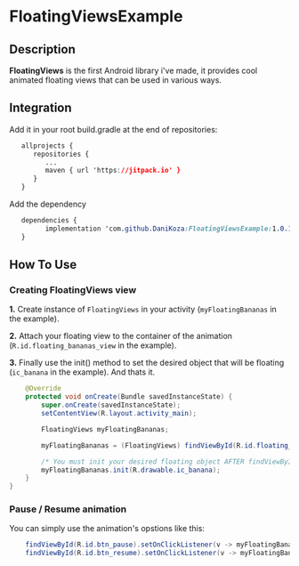 # FloatingViewsExample

[](https://jitpack.io/#DaniKoza/FloatingViewsExample)


## Description
  
**FloatingViews**  is the first Android library i've made, it provides cool animated floating views that can be used in various ways.

[](https://media.giphy.com/media/ztexA97T3udvbFKdRh/giphy.gif)

## Integration  
  
Add it in your root build.gradle at the end of repositories:  
```css  
   allprojects {  
      repositories {  
         ...  
         maven { url 'https://jitpack.io' }  
      }  
   }  
```  
Add the dependency  
  
```css  
   dependencies {  
	     implementation 'com.github.DaniKoza:FloatingViewsExample:1.0.1'
   }  
```  

##  How To Use  

### Creating FloatingViews view
**1.** Create instance of `FloatingViews` in your activity (`myFloatingBananas` in the example).

**2.** Attach your floating view to the container of the animation (`R.id.floating_bananas_view` in the example).

**3.** Finally use the init() method to set the desired object that will be floating (`ic_banana` in the example). And thats it.
```Java  
    @Override
    protected void onCreate(Bundle savedInstanceState) {
        super.onCreate(savedInstanceState);
        setContentView(R.layout.activity_main);

        FloatingViews myFloatingBananas;

        myFloatingBananas = (FloatingViews) findViewById(R.id.floating_bananas_view);

        /* You must init your desired floating object AFTER findViewByID */
        myFloatingBananas.init(R.drawable.ic_banana);
    }
}   
```

### Pause / Resume animation
You can simply use the animation's opstions like this:
```Java
    findViewById(R.id.btn_pause).setOnClickListener(v -> myFloatingBananas.pause());
    findViewById(R.id.btn_resume).setOnClickListener(v -> myFloatingBananas.resume());
```






